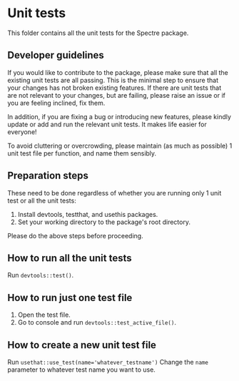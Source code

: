# Unit tests

This folder contains all the unit tests for the Spectre package.


## Developer guidelines

If you would like to contribute to the package, please make sure that all the existing unit tests are all passing.
This is the minimal step to ensure that your changes has not broken existing features.
If there are unit tests that are not relevant to your changes, but are failing, please raise an issue or if you are feeling inclined, fix them.

In addition, if you are fixing a bug or introducing new features, please kindly update or add and run the relevant unit tests.
It makes life easier for everyone! 

To avoid cluttering or overcrowding, please maintain (as much as possible) 1 unit test file per function, and name them sensibly.

## Preparation steps
These need to be done regardless of whether you are running only 1 unit test or all the unit tests:
1. Install devtools, testthat, and usethis packages.
2. Set your working directory to the package's root directory.

Please do the above steps before proceeding.

## How to run all the unit tests

Run `devtools::test()`.

## How to run just one test file
1. Open the test file.
2. Go to console and run `devtools::test_active_file()`.

## How to create a new unit test file
Run `usethat::use_test(name='whatever_testname')`
Change the `name` parameter to whatever test name you want to use.
